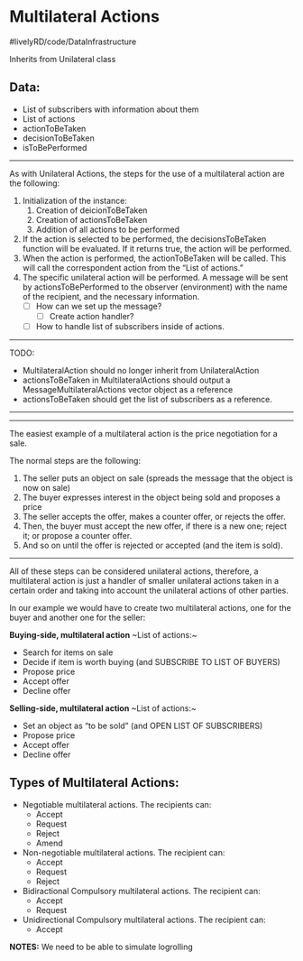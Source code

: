 # Multilateral Actions
#livelyRD/code/DataInfrastructure

Inherits from Unilateral class

## Data:
* List of subscribers with information about them
* List of actions 
* actionToBeTaken
* decisionToBeTaken
* isToBePerformed

- - - -
As with Unilateral Actions, the steps for the use of a multilateral action are the following:

1. Initialization of the instance:
	1. Creation of deicionToBeTaken
	2. Creation of actionsToBeTaken
	3. Addition of all actions to be performed
2. If the action is selected to be performed, the decisionsToBeTaken function will be evaluated. If it returns true, the action will be performed.
3. When the action is performed, the actionToBeTaken will be called. This will call the correspondent action from the “List of actions.”
4. The specific unilateral action will be performed. A message will be sent by actionsToBePerformed to the observer (environment) with the name of the recipient, and the necessary information.
	- [ ] How can we set up the message?
		- [ ] Create action handler?
	- [ ] How to handle list of subscribers inside of actions. 

- - - -
TODO:
* MultilateralAction should no longer inherit from UnilateralAction
* actionsToBeTaken in MultilateralActions should output a MessageMultilateralActions vector object as a reference
* actionsToBeTaken should get the list of subscribers as a reference. 



- - - -
- - - -
The easiest example of a multilateral action is the price negotiation for a sale. 

The normal steps are the following:
1. The seller puts an object on sale (spreads the message that the object is now on sale)
2. The buyer expresses interest in the object being sold and proposes a price 
3. The seller accepts the offer, makes a counter offer, or rejects the offer.
4. Then, the buyer must accept the new offer, if there is a new one; reject it; or propose a counter offer.
5. And so on until the offer is rejected or accepted (and the item is sold).
- - - -
All of these steps can be considered unilateral actions, therefore, a multilateral action is just a handler of smaller unilateral actions taken in a certain order and taking into account the unilateral actions of other parties. 

In our example we would have to create two multilateral actions, one for the buyer and another one for the seller:

**Buying-side, multilateral action**
~List of actions:~
* Search for items on sale
* Decide if item is worth buying (and SUBSCRIBE TO LIST OF BUYERS)
* Propose price 
* Accept offer 
* Decline offer

**Selling-side, multilateral action**
~List of actions:~
* Set an object as “to be sold” (and OPEN LIST OF SUBSCRIBERS)
* Propose price 
* Accept offer 
* Decline offer



## Types of Multilateral Actions:

* Negotiable multilateral actions. The recipients can:
  * Accept
  * Request
  * Reject
  * Amend
* Non-negotiable multilateral actions. The recipient can:
  * Accept
  * Request
  * Reject
* Bidiractional Compulsory multilateral actions. The recipient can:
  * Accept
  * Request
* Unidirectional Compulsory multilateral actions. The recipient can:
  * Accept

**NOTES:** We need to be able to simulate logrolling 